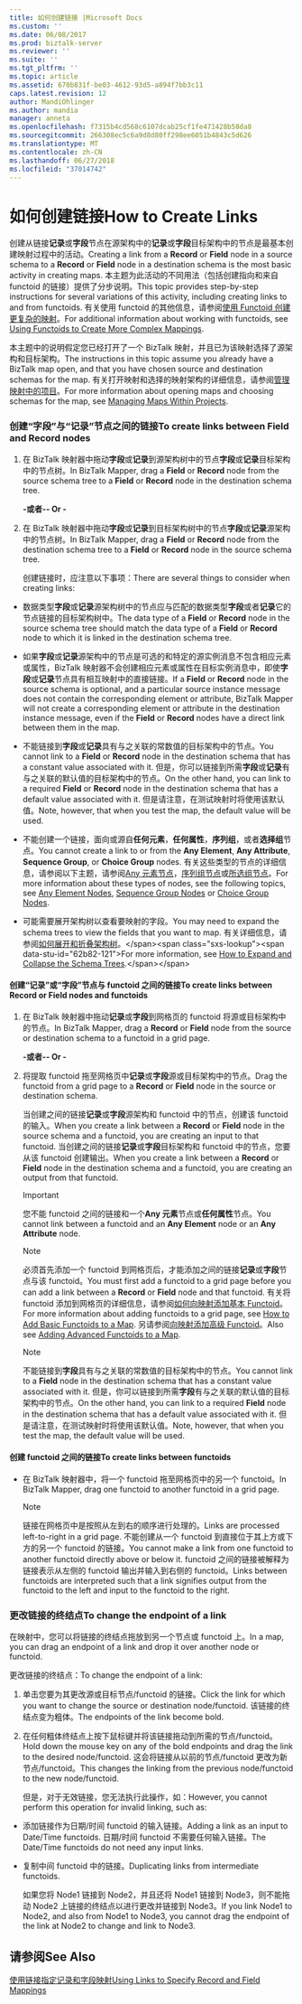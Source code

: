 ```yaml
---
title: 如何创建链接 |Microsoft Docs
ms.custom: ''
ms.date: 06/08/2017
ms.prod: biztalk-server
ms.reviewer: ''
ms.suite: ''
ms.tgt_pltfrm: ''
ms.topic: article
ms.assetid: 670b831f-be03-4612-93d5-a894f7bb3c11
caps.latest.revision: 12
author: MandiOhlinger
ms.author: mandia
manager: anneta
ms.openlocfilehash: f7315b4cd568c6107dcab25cf1fe471428b58da8
ms.sourcegitcommit: 266308ec5c6a9d8d80ff298ee6051b4843c5d626
ms.translationtype: MT
ms.contentlocale: zh-CN
ms.lasthandoff: 06/27/2018
ms.locfileid: "37014742"
---
```

# <a name="how-to-create-links"></a><span data-ttu-id="62b82-102">如何创建链接</span><span class="sxs-lookup"><span data-stu-id="62b82-102">How to Create Links</span></span>
<span data-ttu-id="62b82-103">创建从链接**记录**或**字段**节点在源架构中的**记录**或**字段**目标架构中的节点是最基本创建映射过程中的活动。</span><span class="sxs-lookup"><span data-stu-id="62b82-103">Creating a link from a **Record** or **Field** node in a source schema to a **Record** or **Field** node in a destination schema is the most basic activity in creating maps.</span></span> <span data-ttu-id="62b82-104">本主题为此活动的不同用法（包括创建指向和来自 functoid 的链接）提供了分步说明。</span><span class="sxs-lookup"><span data-stu-id="62b82-104">This topic provides step-by-step instructions for several variations of this activity, including creating links to and from functoids.</span></span> <span data-ttu-id="62b82-105">有关使用 functoid 的其他信息，请参阅[使用 Functoid 创建更复杂的映射](../core/using-functoids-to-create-more-complex-mappings.md)。</span><span class="sxs-lookup"><span data-stu-id="62b82-105">For additional information about working with functoids, see [Using Functoids to Create More Complex Mappings](../core/using-functoids-to-create-more-complex-mappings.md).</span></span>  
  
 <span data-ttu-id="62b82-106">本主题中的说明假定您已经打开了一个 BizTalk 映射，并且已为该映射选择了源架构和目标架构。</span><span class="sxs-lookup"><span data-stu-id="62b82-106">The instructions in this topic assume you already have a BizTalk map open, and that you have chosen source and destination schemas for the map.</span></span> <span data-ttu-id="62b82-107">有关打开映射和选择的映射架构的详细信息，请参阅[管理映射中的项目](../core/managing-maps-within-projects.md)。</span><span class="sxs-lookup"><span data-stu-id="62b82-107">For more information about opening maps and choosing schemas for the map, see [Managing Maps Within Projects](../core/managing-maps-within-projects.md).</span></span>  
  
### <a name="to-create-links-between-field-and-record-nodes"></a><span data-ttu-id="62b82-108">创建“字段”与“记录”节点之间的链接</span><span class="sxs-lookup"><span data-stu-id="62b82-108">To create links between Field and Record nodes</span></span>  
  
1. <span data-ttu-id="62b82-109">在 BizTalk 映射器中拖动**字段**或**记录**到源架构树中的节点**字段**或**记录**目标架构中的节点树。</span><span class="sxs-lookup"><span data-stu-id="62b82-109">In BizTalk Mapper, drag a **Field** or **Record** node from the source schema tree to a **Field** or **Record** node in the destination schema tree.</span></span>  
  
    <span data-ttu-id="62b82-110">**-或者-**</span><span class="sxs-lookup"><span data-stu-id="62b82-110">**- Or -**</span></span>  
  
2. <span data-ttu-id="62b82-111">在 BizTalk 映射器中拖动**字段**或**记录**到目标架构树中的节点**字段**或**记录**源架构中的节点树。</span><span class="sxs-lookup"><span data-stu-id="62b82-111">In BizTalk Mapper, drag a **Field** or **Record** node from the destination schema tree to a **Field** or **Record** node in the source schema tree.</span></span>  
  
   <span data-ttu-id="62b82-112">创建链接时，应注意以下事项：</span><span class="sxs-lookup"><span data-stu-id="62b82-112">There are several things to consider when creating links:</span></span>  
  
-   <span data-ttu-id="62b82-113">数据类型**字段**或**记录**源架构树中的节点应与匹配的数据类型**字段**或者**记录**它的节点链接的目标架构树中。</span><span class="sxs-lookup"><span data-stu-id="62b82-113">The data type of a **Field** or **Record** node in the source schema tree should match the data type of a **Field** or **Record** node to which it is linked in the destination schema tree.</span></span>  
  
-   <span data-ttu-id="62b82-114">如果**字段**或**记录**源架构中的节点是可选的和特定的源实例消息不包含相应元素或属性，BizTalk 映射器不会创建相应元素或属性在目标实例消息中，即使**字段**或**记录**节点具有相互映射中的直接链接。</span><span class="sxs-lookup"><span data-stu-id="62b82-114">If a **Field** or **Record** node in the source schema is optional, and a particular source instance message does not contain the corresponding element or attribute, BizTalk Mapper will not create a corresponding element or attribute in the destination instance message, even if the **Field** or **Record** nodes have a direct link between them in the map.</span></span>  
  
-   <span data-ttu-id="62b82-115">不能链接到**字段**或**记录**具有与之关联的常数值的目标架构中的节点。</span><span class="sxs-lookup"><span data-stu-id="62b82-115">You cannot link to a **Field** or **Record** node in the destination schema that has a constant value associated with it.</span></span> <span data-ttu-id="62b82-116">但是，你可以链接到所需**字段**或**记录**有与之关联的默认值的目标架构中的节点。</span><span class="sxs-lookup"><span data-stu-id="62b82-116">On the other hand, you can link to a required **Field** or **Record** node in the destination schema that has a default value associated with it.</span></span> <span data-ttu-id="62b82-117">但是请注意，在测试映射时将使用该默认值。</span><span class="sxs-lookup"><span data-stu-id="62b82-117">Note, however, that when you test the map, the default value will be used.</span></span>  
  
-   <span data-ttu-id="62b82-118">不能创建一个链接，面向或源自**任何元素**，**任何属性**，**序列组**，或者**选择组**节点。</span><span class="sxs-lookup"><span data-stu-id="62b82-118">You cannot create a link to or from the **Any Element**, **Any Attribute**, **Sequence Group**, or **Choice Group** nodes.</span></span> <span data-ttu-id="62b82-119">有关这些类型的节点的详细信息，请参阅以下主题，请参阅[Any 元素节点](../core/any-element-nodes.md)，[序列组节点](../core/sequence-group-nodes.md)或[所选组节点](../core/choice-group-nodes.md)。</span><span class="sxs-lookup"><span data-stu-id="62b82-119">For more information about these types of nodes, see the following topics, see [Any Element Nodes](../core/any-element-nodes.md), [Sequence Group Nodes](../core/sequence-group-nodes.md) or [Choice Group Nodes](../core/choice-group-nodes.md).</span></span>  
  
-   <span data-ttu-id="62b82-120">可能需要展开架构树以查看要映射的字段。</span><span class="sxs-lookup"><span data-stu-id="62b82-120">You may need to expand the schema trees to view the fields that you want to map.</span></span> <span data-ttu-id="62b82-121">有关详细信息，请参阅[如何展开和折叠架构树](https://msdn.microsoft.com/library/ee253802(v=bts.10).aspx)。</span><span class="sxs-lookup"><span data-stu-id="62b82-121">For more information, see [How to Expand and Collapse the Schema Trees](https://msdn.microsoft.com/library/ee253802(v=bts.10).aspx).</span></span>  
  
#### <a name="to-create-links-between-record-or-field-nodes-and-functoids"></a><span data-ttu-id="62b82-122">创建“记录”或“字段”节点与 functoid 之间的链接</span><span class="sxs-lookup"><span data-stu-id="62b82-122">To create links between Record or Field nodes and functoids</span></span>  
  
1.  <span data-ttu-id="62b82-123">在 BizTalk 映射器中拖动**记录**或**字段**到网格页的 functoid 将源或目标架构中的节点。</span><span class="sxs-lookup"><span data-stu-id="62b82-123">In BizTalk Mapper, drag a **Record** or **Field** node from the source or destination schema to a functoid in a grid page.</span></span>  
  
     <span data-ttu-id="62b82-124">**-或者-**</span><span class="sxs-lookup"><span data-stu-id="62b82-124">**- Or -**</span></span>  
  
2.  <span data-ttu-id="62b82-125">将提取 functoid 拖至网格页中**记录**或**字段**源或目标架构中的节点。</span><span class="sxs-lookup"><span data-stu-id="62b82-125">Drag the functoid from a grid page to a **Record** or **Field** node in the source or destination schema.</span></span>  
  
     <span data-ttu-id="62b82-126">当创建之间的链接**记录**或**字段**源架构和 functoid 中的节点，创建该 functoid 的输入。</span><span class="sxs-lookup"><span data-stu-id="62b82-126">When you create a link between a **Record** or **Field** node in the source schema and a functoid, you are creating an input to that functoid.</span></span> <span data-ttu-id="62b82-127">当创建之间的链接**记录**或**字段**目标架构和 functoid 中的节点，您要从该 functoid 创建输出。</span><span class="sxs-lookup"><span data-stu-id="62b82-127">When you create a link between a **Record** or **Field** node in the destination schema and a functoid, you are creating an output from that functoid.</span></span>  
  
    > [!IMPORTANT]
    >  <span data-ttu-id="62b82-128">您不能 functoid 之间的链接和一个**Any 元素**节点或**任何属性**节点。</span><span class="sxs-lookup"><span data-stu-id="62b82-128">You cannot link between a functoid and an **Any Element** node or an **Any Attribute** node.</span></span>  
  
    > [!NOTE]
    >  <span data-ttu-id="62b82-129">必须首先添加一个 functoid 到网格页后，才能添加之间的链接**记录**或**字段**节点与该 functoid。</span><span class="sxs-lookup"><span data-stu-id="62b82-129">You must first add a functoid to a grid page before you can add a link between a **Record** or **Field** node and that functoid.</span></span> <span data-ttu-id="62b82-130">有关将 functoid 添加到网格页的详细信息，请参阅[如何向映射添加基本 Functoid](../core/how-to-add-basic-functoids-to-a-map.md)。</span><span class="sxs-lookup"><span data-stu-id="62b82-130">For more information about adding functoids to a grid page, see [How to Add Basic Functoids to a Map](../core/how-to-add-basic-functoids-to-a-map.md).</span></span> <span data-ttu-id="62b82-131">另请参阅[向映射添加高级 Functoid](../core/adding-advanced-functoids-to-a-map.md)。</span><span class="sxs-lookup"><span data-stu-id="62b82-131">Also see [Adding Advanced Functoids to a Map](../core/adding-advanced-functoids-to-a-map.md).</span></span>  
  
    > [!NOTE]
    >  <span data-ttu-id="62b82-132">不能链接到**字段**具有与之关联的常数值的目标架构中的节点。</span><span class="sxs-lookup"><span data-stu-id="62b82-132">You cannot link to a **Field** node in the destination schema that has a constant value associated with it.</span></span> <span data-ttu-id="62b82-133">但是，你可以链接到所需**字段**有与之关联的默认值的目标架构中的节点。</span><span class="sxs-lookup"><span data-stu-id="62b82-133">On the other hand, you can link to a required **Field** node in the destination schema that has a default value associated with it.</span></span> <span data-ttu-id="62b82-134">但是请注意，在测试映射时将使用该默认值。</span><span class="sxs-lookup"><span data-stu-id="62b82-134">Note, however, that when you test the map, the default value will be used.</span></span>  
  
#### <a name="to-create-links-between-functoids"></a><span data-ttu-id="62b82-135">创建 functoid 之间的链接</span><span class="sxs-lookup"><span data-stu-id="62b82-135">To create links between functoids</span></span>  
  
-   <span data-ttu-id="62b82-136">在 BizTalk 映射器中，将一个 functoid 拖至网格页中的另一个 functoid。</span><span class="sxs-lookup"><span data-stu-id="62b82-136">In BizTalk Mapper, drag one functoid to another functoid in a grid page.</span></span>  
  
    > [!NOTE]
    >  <span data-ttu-id="62b82-137">链接在网格页中是按照从左到右的顺序进行处理的。</span><span class="sxs-lookup"><span data-stu-id="62b82-137">Links are processed left-to-right in a grid page.</span></span> <span data-ttu-id="62b82-138">不能创建从一个 functoid 到直接位于其上方或下方的另一个 functoid 的链接。</span><span class="sxs-lookup"><span data-stu-id="62b82-138">You cannot make a link from one functoid to another functoid directly above or below it.</span></span> <span data-ttu-id="62b82-139">functoid 之间的链接被解释为链接表示从左侧的 functoid 输出并输入到右侧的 functoid。</span><span class="sxs-lookup"><span data-stu-id="62b82-139">Links between functoids are interpreted such that a link signifies output from the functoid to the left and input to the functoid to the right.</span></span>  
  
### <a name="to-change-the-endpoint-of-a-link"></a><span data-ttu-id="62b82-140">更改链接的终结点</span><span class="sxs-lookup"><span data-stu-id="62b82-140">To change the endpoint of a link</span></span>  
 <span data-ttu-id="62b82-141">在映射中，您可以将链接的终结点拖放到另一个节点或 functoid 上。</span><span class="sxs-lookup"><span data-stu-id="62b82-141">In a map, you can drag an endpoint of a link and drop it over another node or functoid.</span></span>  
  
 <span data-ttu-id="62b82-142">更改链接的终结点：</span><span class="sxs-lookup"><span data-stu-id="62b82-142">To change the endpoint of a link:</span></span>  
  
1. <span data-ttu-id="62b82-143">单击您要为其更改源或目标节点/functoid 的链接。</span><span class="sxs-lookup"><span data-stu-id="62b82-143">Click the link for which you want to change the source or destination node/functoid.</span></span> <span data-ttu-id="62b82-144">该链接的终结点变为粗体。</span><span class="sxs-lookup"><span data-stu-id="62b82-144">The endpoints of the link become bold.</span></span>  
  
2. <span data-ttu-id="62b82-145">在任何粗体终结点上按下鼠标键并将该链接拖动到所需的节点/functoid。</span><span class="sxs-lookup"><span data-stu-id="62b82-145">Hold down the mouse key on any of the bold endpoints and drag the link to the desired node/functoid.</span></span> <span data-ttu-id="62b82-146">这会将链接从以前的节点/functoid 更改为新节点/functoid。</span><span class="sxs-lookup"><span data-stu-id="62b82-146">This changes the linking from the previous node/functoid to the new node/functoid.</span></span>  
  
   <span data-ttu-id="62b82-147">但是，对于无效链接，您无法执行此操作，如：</span><span class="sxs-lookup"><span data-stu-id="62b82-147">However, you cannot perform this operation for invalid linking, such as:</span></span>  
  
-   <span data-ttu-id="62b82-148">添加链接作为日期/时间 functoid 的输入链接。</span><span class="sxs-lookup"><span data-stu-id="62b82-148">Adding a link as an input to Date/Time functoids.</span></span> <span data-ttu-id="62b82-149">日期/时间 functoid 不需要任何输入链接。</span><span class="sxs-lookup"><span data-stu-id="62b82-149">The Date/Time functoids do not need any input links.</span></span>  
  
-   <span data-ttu-id="62b82-150">复制中间 functoid 中的链接。</span><span class="sxs-lookup"><span data-stu-id="62b82-150">Duplicating links from intermediate functoids.</span></span>  
  
     <span data-ttu-id="62b82-151">如果您将 Node1 链接到 Node2，并且还将 Node1 链接到 Node3，则不能拖动 Node2 上链接的终结点以进行更改并链接到 Node3。</span><span class="sxs-lookup"><span data-stu-id="62b82-151">If you link Node1 to Node2, and also from Node1 to Node3, you cannot drag the endpoint of the link at Node2 to change and link to Node3.</span></span>  
  
## <a name="see-also"></a><span data-ttu-id="62b82-152">请参阅</span><span class="sxs-lookup"><span data-stu-id="62b82-152">See Also</span></span>  
 [<span data-ttu-id="62b82-153">使用链接指定记录和字段映射</span><span class="sxs-lookup"><span data-stu-id="62b82-153">Using Links to Specify Record and Field Mappings</span></span>](../core/using-links-to-specify-record-and-field-mappings.md)